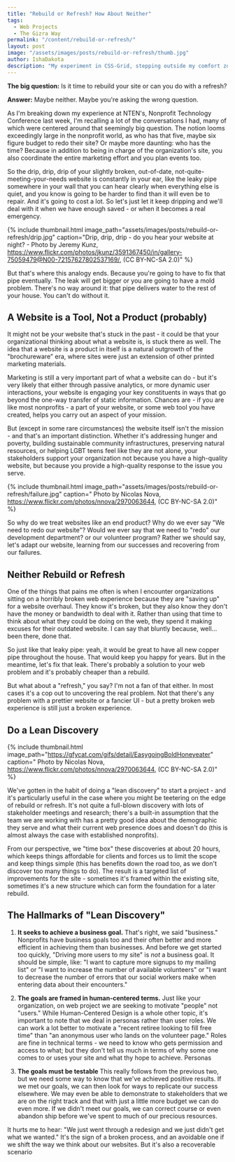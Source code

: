 ```yaml
---
title: "Rebuild or Refresh? How About Neither"
tags:
  - Web Projects
  - The Gizra Way
permalink: "/content/rebuild-or-refresh/"
layout: post  
image: "/assets/images/posts/rebuild-or-refresh/thumb.jpg"   
author: IshaDakota  
description: "My experiment in CSS-Grid, stepping outside my comfort zone, and relying on the the knowledge of others."
---
```


**The big question:** Is it time to rebuild your site or can you do with a refresh?

**Answer:** Maybe neither. Maybe you're asking the wrong question.

As I'm breaking down my experience at NTEN's, Nonprofit Technology Conference last week, I'm recalling a lot of the conversations I had, many of which were centered around that seemingly big question. The notion looms exceedingly large in the nonprofit world, as who has that five, maybe six figure budget to redo their site? Or maybe more daunting: who has the time? Because in addition to being in charge of the organization's site, you also coordinate the entire marketing effort and you plan events too.

<!-- more -->

So the drip, drip, drip of your slightly broken, out-of-date, not-quite-meeting-your-needs website is constantly in your ear, like the leaky pipe somewhere in your wall that you can hear clearly when everything else is quiet, and you know is going to be harder to find than it will even be to repair. And it's going to cost a lot. So let's just let it keep dripping and we'll deal with it when we have enough saved - or when it becomes a real emergency.

{% include thumbnail.html image_path="assets/images/posts/rebuild-or-refresh/drip.jpg" caption="Drip, drip, drip - do you hear your website at night? - Photo by Jeremy Kunz, https://www.flickr.com/photos/jkunz/3591367450/in/gallery-75059479@N00-72157627802537169/,  (CC BY-NC-SA 2.0)" %}

But that's where this analogy ends. Because you're going to have to fix that pipe eventually. The leak will get bigger or you are going to have a mold problem. There's no way around it: that pipe delivers water to the rest of your house. You can't do without it.

## A Website is a Tool, Not a Product (probably)

It might not be your website that's stuck in the past - it could be that your organizational thinking about what a website is, is stuck there as well. The idea that a website is a product in itself is a natural outgrowth of the "brochureware" era, where sites were just an extension of other printed marketing materials.

Marketing is still a very important part of what a website can do - but it's very likely that either through passive analytics, or more dynamic user interactions, your website is engaging your key constituents in ways that go beyond the one-way transfer of static information. Chances are - if you are like most nonprofits - a part of your website, or some web tool you have created, helps you carry out an aspect of your mission.

But (except in some rare circumstances) the website itself isn't the mission - and that's an important distinction. Whether it's addressing hunger and poverty, building sustainable community infrastructures, preserving natural resources, or helping LGBT teens feel like they are not alone, your stakeholders support your organization not because you have a high-quality website, but because you provide a high-quality response to the issue you serve.

{% include thumbnail.html image_path="assets/images/posts/rebuild-or-refresh/failure.jpg" caption=" Photo by Nicolas Nova, https://www.flickr.com/photos/nnova/2970063644,  (CC BY-NC-SA 2.0)" %}

So why do we treat websites like an end product? Why do we ever say "We need to redo our website"? Would we ever say that we need to "redo" our development department? or our volunteer program? Rather we should say, let's adapt our website, learning from our successes and recovering from our failures.

## Neither Rebuild or Refresh

One of the things that pains me often is when I encounter organizations sitting on a horribly broken web experience because they are "saving up" for a website overhaul. They know it's broken, but they also know they don't have the money or bandwidth to deal with it. Rather than using that time to think about what they could be doing on the web, they spend it making excuses for their outdated website. I can say that bluntly because, well... been there, done that.

So just like that leaky pipe: yeah, it would be great to have all new copper pipe throughout the house. That would keep you happy for years. But in the meantime, let's fix that leak. There's probably a solution to your web problem and it's probably cheaper than a rebuild.

But what about a "refresh," you say? I'm not a fan of that either. In most cases it's a cop out to uncovering the real problem. Not that there's any problem with a prettier website or a fancier UI - but a pretty broken web experience is still just a broken experience.

## Do a Lean Discovery

{% include thumbnail.html image_path="https://gfycat.com/gifs/detail/EasygoingBoldHoneyeater" caption=" Photo by Nicolas Nova, https://www.flickr.com/photos/nnova/2970063644,  (CC BY-NC-SA 2.0)" %}

We've gotten in the habit of doing a "lean discovery" to start a project - and it's particularly useful in the case where you might be teetering on the edge of rebuild or refresh. It's not quite a full-blown discovery with lots of stakeholder meetings and research; there's a built-in assumption that the team we are working with has a pretty good idea about the demographic they serve and what their current web presence does and doesn't do (this is almost always the case with established nonprofits).

From our perspective, we "time box" these discoveries at about 20 hours, which keeps things affordable for clients and forces us to limit the scope and keep things simple (this has benefits down the road too, as we don't discover too many things to do). The result is a targeted list of improvements for the site - sometimes it's framed within the existing site, sometimes it's a new structure which can form the foundation for a later rebuild.

## The Hallmarks of "Lean Discovery"

1. **It seeks to achieve a business goal.** That's right, we said "business." Nonprofits have business goals too and their often better and more efficient in achieving them than businesses. And before we get started too quickly, "Driving more users to my site" is *not* a business goal. It should be simple, like: "I want to capture more signups to my mailing list" or "I want to increase the number of available volunteers" or "I want to decrease the number of errors that our social workers make when entering data about their encounters."

2. **The goals are framed in human-centered terms.** Just like your organization, on web project we are seeking to motivate "people" not "users." While Human-Centered Design is a whole other topic, it's important to note that we deal in personas rather than user roles. We can work a lot better to motivate a "recent retiree looking to fill free time" than "an anonymous user who lands on the volunteer page." Roles are fine in technical terms - we need to know who gets permission and access to what; but they don't tell us much in terms of why some one comes to or uses your site and what thy hope to achieve. Personas

3. **The goals must be testable** This really follows from the previous two, but we need some way to know that we've achieved positive results. If we met our goals, we can then look for ways to replicate our success elsewhere. We may even be able to demonstrate to stakeholders that we are on the right track and that with just a little more budget we can do even more. If we didn't meet our goals, we can correct course or even abandon ship before we've spent to much of our precious resources.

It hurts me to hear: "We just went through a redesign and we just didn't get what we wanted." It's the sign of a broken process, and an avoidable one if we shift the way we think about our websites. But it's also a recoverable scenario
